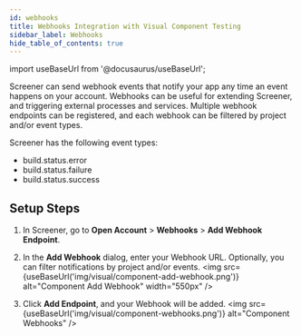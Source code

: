 ```yaml
---
id: webhooks
title: Webhooks Integration with Visual Component Testing
sidebar_label: Webhooks
hide_table_of_contents: true
---
```


import useBaseUrl from '@docusaurus/useBaseUrl';

Screener can send webhook events that notify your app any time an event happens on your account. Webhooks can be useful for extending Screener, and triggering external processes and services. Multiple webhook endpoints can be registered, and each webhook can be filtered by project and/or event types.

Screener has the following event types:

* build.status.error
* build.status.failure
* build.status.success

## Setup Steps
1. In Screener, go to **Open Account** > **Webhooks** > **Add Webhook Endpoint**.
2. In the **Add Webhook** dialog, enter your Webhook URL. Optionally, you can filter notifications by project and/or events.
<img src={useBaseUrl('img/visual/component-add-webhook.png')} alt="Component Add Webhook" width="550px" />

3. Click **Add Endpoint**, and your Webhook will be added.
<img src={useBaseUrl('img/visual/component-webhooks.png')} alt="Component Webhooks" />
